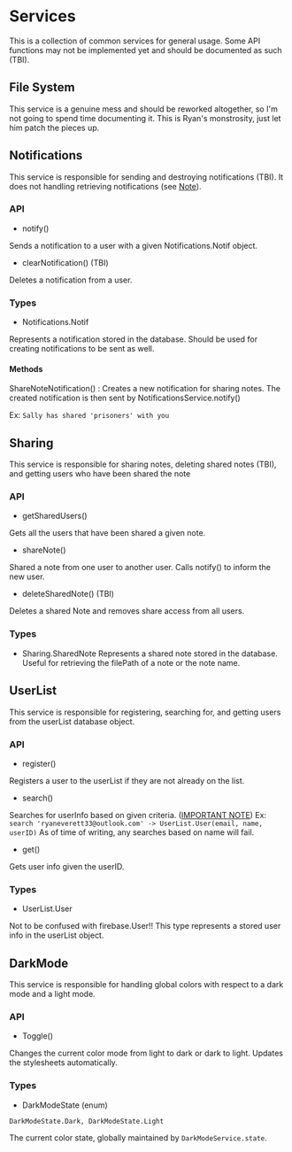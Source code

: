 # Services
This is a collection of common services for general usage. Some API functions may not be implemented yet and should be documented as such (TBI).

## File System
This service is a genuine mess and should be reworked altogether, so I'm not going to spend time documenting it. This is Ryan's monstrosity, just let him patch the pieces up.

## Notifications
This service is responsible for sending and destroying notifications (TBI). It does not handling retrieving notifications (see [Note](/electron/documentation/RetrievingNotifications.md)).
### API
- notify()

Sends a notification to a user with a given Notifications.Notif object.
- clearNotification() (TBI)

Deletes a notification from a user.
### Types
- Notifications.Notif

Represents a notification stored in the database. Should be used for creating notifications to be sent as well. 

  #### Methods
  ShareNoteNotification() : Creates a new notification for sharing notes. The created notification is then sent by NotificationsService.notify()
  
  Ex: `Sally has shared 'prisoners' with you`

## Sharing
This service is responsible for sharing notes, deleting shared notes (TBI), and getting users who have been shared the note
### API
- getSharedUsers()

Gets all the users that have been shared a given note.
- shareNote()

Shared a note from one user to another user. Calls notify() to inform the new user.
- deleteSharedNote() (TBI)

Deletes a shared Note and removes share access from all users.
### Types
- Sharing.SharedNote
Represents a shared note stored in the database. Useful for retrieving the filePath of a note or the note name.

## UserList
This service is responsible for registering, searching for, and getting users from the userList database object.
### API
- register()

Registers a user to the userList if they are not already on the list.
- search()

Searches for userInfo based on given criteria. ([IMPORTANT NOTE](/electron/documentation/NullDisplayName.md))
Ex: `search 'ryaneverett33@outlook.com' -> UserList.User(email, name, userID)`
As of time of writing, any searches based on name will fail.
- get()

Gets user info given the userID.
### Types
- UserList.User

Not to be confused with firebase.User!! This type represents a stored user info in the userList object.

## DarkMode
This service is responsible for handling global colors with respect to a dark mode and a light mode. 

### API
- Toggle()

Changes the current color mode from light to dark or dark to light. Updates the stylesheets automatically.

### Types
- DarkModeState (enum)

`DarkModeState.Dark, DarkModeState.Light`

The current color state, globally maintained by `DarkModeService.state`.
